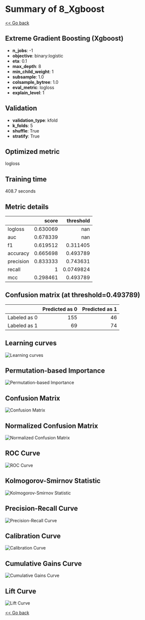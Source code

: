 # Summary of 8_Xgboost

[<< Go back](../README.md)


## Extreme Gradient Boosting (Xgboost)
- **n_jobs**: -1
- **objective**: binary:logistic
- **eta**: 0.1
- **max_depth**: 8
- **min_child_weight**: 1
- **subsample**: 1.0
- **colsample_bytree**: 1.0
- **eval_metric**: logloss
- **explain_level**: 1

## Validation
 - **validation_type**: kfold
 - **k_folds**: 5
 - **shuffle**: True
 - **stratify**: True

## Optimized metric
logloss

## Training time

408.7 seconds

## Metric details
|           |    score |   threshold |
|:----------|---------:|------------:|
| logloss   | 0.630069 | nan         |
| auc       | 0.678339 | nan         |
| f1        | 0.619512 |   0.311405  |
| accuracy  | 0.665698 |   0.493789  |
| precision | 0.833333 |   0.743631  |
| recall    | 1        |   0.0749824 |
| mcc       | 0.298461 |   0.493789  |


## Confusion matrix (at threshold=0.493789)
|              |   Predicted as 0 |   Predicted as 1 |
|:-------------|-----------------:|-----------------:|
| Labeled as 0 |              155 |               46 |
| Labeled as 1 |               69 |               74 |

## Learning curves
![Learning curves](learning_curves.png)

## Permutation-based Importance
![Permutation-based Importance](permutation_importance.png)
## Confusion Matrix

![Confusion Matrix](confusion_matrix.png)


## Normalized Confusion Matrix

![Normalized Confusion Matrix](confusion_matrix_normalized.png)


## ROC Curve

![ROC Curve](roc_curve.png)


## Kolmogorov-Smirnov Statistic

![Kolmogorov-Smirnov Statistic](ks_statistic.png)


## Precision-Recall Curve

![Precision-Recall Curve](precision_recall_curve.png)


## Calibration Curve

![Calibration Curve](calibration_curve_curve.png)


## Cumulative Gains Curve

![Cumulative Gains Curve](cumulative_gains_curve.png)


## Lift Curve

![Lift Curve](lift_curve.png)



[<< Go back](../README.md)

